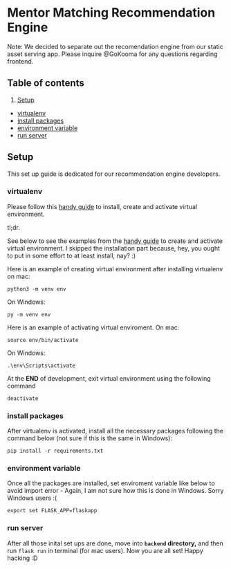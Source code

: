 # Mentor Matching Recommendation Engine

Note: We decided to separate out the recomendation engine from our static asset serving app. Please inquire @GoKooma for any questions regarding frontend.

## Table of contents

1. [Setup](#setup)
  - [virtualenv](#virtualenv)
  - [install packages](#install-package)
  - [environment variable](#environment-variable)
  - [run server](#run-server)

## Setup
This set up guide is dedicated for our recommendation engine developers.

### virtualenv
Please follow this [handy guide](https://packaging.python.org/guides/installing-using-pip-and-virtual-environments/) to install, create and activate virtual environment.

tl;dr.

See below to see the examples from the [handy guide](https://packaging.python.org/guides/installing-using-pip-and-virtual-environments/) to create and activate virtual environment. I skipped the installation part because, hey, you ought to put in some effort to at least install, nay? :)

Here is an example of creating virtual environment after installing virtualenv on mac:
```
python3 -m venv env
```

On Windows:
```
py -m venv env
```

Here is an example of activating virtual enviroment.
On mac:
```
source env/bin/activate
```
On Windows:
```
.\env\Scripts\activate
```

At the **END** of development, exit virtual environment using the following command
```
deactivate
```

### install packages
After virtualenv is activated, install all the necessary packages following the command below (not sure if this is the same in Windows):
```
pip install -r requirements.txt
```

### environment variable
Once all the packages are installed, set enviroment variable like below to avoid import error - Again, I am not sure how this is done in Windows. Sorry Windows users :(
```
export set FLASK_APP=flaskapp
```

### run server
After all those inital set ups are done, move into **```backend``` directory,** and then run ```flask run``` in terminal (for mac users). Now you are all set! Happy hacking :D
